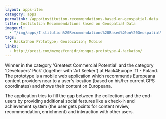 ```yaml
---
layout: apps-item
category: apps
permalink: /apps/institution-recommendations-based-on-geospatial-data
title: Institution Recommendations Based on Geospatial Data
imageurl:
  - "/img/apps/Institution%20Recommendations%20Based%20on%20Geospatial%20Data/Institution_Recommendations_Based_on_Geospatial_Data.fw.png"
tags:
  - Hackathon Prototype; Geolocation; Mobile
links:
  - http://prezi.com/mzmgzfcnnjdr/monguz-prototype-4-hackaton/
---
```


Winner in the category 'Greatest Commercial Potential' and the category 'Developers' Pick' (together with 'Art Seeker') at Hack4Europe '11 - Poland. The prototype is a mobile web application which recommends Europeana content providers near to a user's location (based on his/her current GPS coordinates) and shows their content on Europeana. 

The application tries to fill the gap between the collections and the end-users by providing additional social features like a check-in and achievement system (the user gets points for content review, recommendation, enrichment) and interaction with other users.
